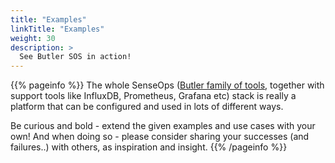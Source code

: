 ```yaml
---
title: "Examples"
linkTitle: "Examples"
weight: 30
description: >
  See Butler SOS in action!
---
```


{{% pageinfo %}}
The whole SenseOps ([Butler family of tools](https://github.com/ptarmiganlabs), together with support tools like InfluxDB, Prometheus, Grafana etc) stack is really a platform that can be configured and used in lots of different ways.  

Be curious and bold - extend the given examples and use cases with your own!
And when doing so - please consider sharing your successes (and failures..) with others, as inspiration and insight.
{{% /pageinfo %}}
